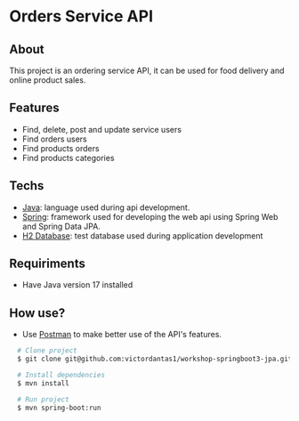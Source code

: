 # Orders Service API
## About
  <p>This project is an ordering service API, it can be used for food delivery and online product sales.</p>

## Features
  -  Find, delete, post and update service users
  -  Find orders users
  -  Find products orders
  -  Find products categories
  
## Techs
  <ul>
    <li><a href="https://www.java.com">Java</a>: language used during api development.</li>
    <li><a href="https://spring.io">Spring</a>: framework used for developing the web api using Spring Web and Spring Data JPA.</li>
    <li><a href="https://www.h2database.com">H2 Database</a>: test database used during application development</li>
  </ul>
  
## Requiriments
  <ul>
    <li>Have Java version 17 installed</li>
  </ul>
  
## How use?
- Use <a href="https://www.postman.com/downloads/" target="blanck">Postman</a> to make better use of the API's features.
``` bash 
  # Clone project
  $ git clone git@github.com:victordantas1/workshop-springboot3-jpa.git
````

 ``` bash 
   # Install dependencies
   $ mvn install
  ````

 ``` bash 
   # Run project
   $ mvn spring-boot:run
 ````
    
 
